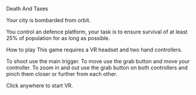 Death And Taxes

Your city is bombarded from orbit.

You control an defence platform, your task is to ensure survival of at least 25% of population for as long as possible.

How to play
This game requires a VR headset and two hand controllers.

To shoot use the main trigger. To move use the grab button and move your controller. To zoom in and out use the grab button on both controllers and pinch them closer or further from each other.

Click anywhere to start VR.